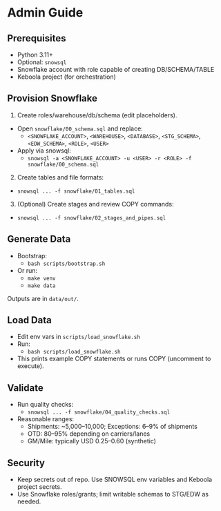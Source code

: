 # Admin Guide

## Prerequisites

- Python 3.11+
- Optional: `snowsql`
- Snowflake account with role capable of creating DB/SCHEMA/TABLE
- Keboola project (for orchestration)

## Provision Snowflake

1) Create roles/warehouse/db/schema (edit placeholders).
- Open `snowflake/00_schema.sql` and replace:
  - `<SNOWFLAKE_ACCOUNT>`, `<WAREHOUSE>`, `<DATABASE>`, `<STG_SCHEMA>`, `<EDW_SCHEMA>`, `<ROLE>`, `<USER>`
- Apply via snowsql:
  - `snowsql -a <SNOWFLAKE_ACCOUNT> -u <USER> -r <ROLE> -f snowflake/00_schema.sql`

2) Create tables and file formats:
- `snowsql ... -f snowflake/01_tables.sql`

3) (Optional) Create stages and review COPY commands:
- `snowsql ... -f snowflake/02_stages_and_pipes.sql`

## Generate Data

- Bootstrap:
  - `bash scripts/bootstrap.sh`
- Or run:
  - `make venv`
  - `make data`

Outputs are in `data/out/`.

## Load Data

- Edit env vars in `scripts/load_snowflake.sh`
- Run:
  - `bash scripts/load_snowflake.sh`
- This prints example COPY statements or runs COPY (uncomment to execute).

## Validate

- Run quality checks:
  - `snowsql ... -f snowflake/04_quality_checks.sql`
- Reasonable ranges:
  - Shipments: ~5,000–10,000; Exceptions: 6–9% of shipments
  - OTD: 80–95% depending on carriers/lanes
  - GM/Mile: typically USD $0.25–$0.60 (synthetic)

## Security

- Keep secrets out of repo. Use SNOWSQL env variables and Keboola project secrets.
- Use Snowflake roles/grants; limit writable schemas to STG/EDW as needed.

